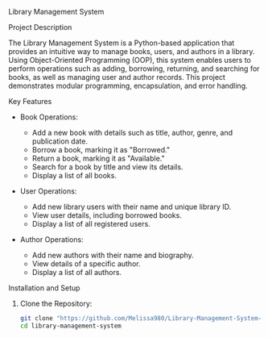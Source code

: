 Library Management System

Project Description

The Library Management System is a Python-based application that provides an intuitive way to manage books, users, and authors in a library. Using Object-Oriented Programming (OOP), this system enables users to perform operations such as adding, borrowing, returning, and searching for books, as well as managing user and author records. This project demonstrates modular programming, encapsulation, and error handling.

Key Features

- Book Operations:
  - Add a new book with details such as title, author, genre, and publication date.
  - Borrow a book, marking it as "Borrowed."
  - Return a book, marking it as "Available."
  - Search for a book by title and view its details.
  - Display a list of all books.

- User Operations:
  - Add new library users with their name and unique library ID.
  - View user details, including borrowed books.
  - Display a list of all registered users.

- Author Operations:
  - Add new authors with their name and biography.
  - View details of a specific author.
  - Display a list of all authors.

Installation and Setup

1. Clone the Repository:
   ```bash
   git clone "https://github.com/Melissa980/Library-Management-System-Mini-Project.git"
   cd library-management-system
